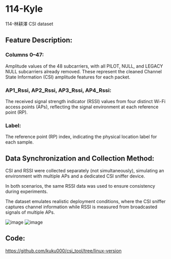 # 114-Kyle
114-林耕澤 CSI dataset
## Feature Description:

### Columns 0–47:
Amplitude values of the 48 subcarriers, with all PILOT, NULL, and LEGACY NULL subcarriers already removed. These represent the cleaned Channel State Information (CSI) amplitude features for each packet.

### AP1_Rssi, AP2_Rssi, AP3_Rssi, AP4_Rssi:
The received signal strength indicator (RSSI) values from four distinct Wi-Fi access points (APs), reflecting the signal environment at each reference point (RP).

### Label:
The reference point (RP) index, indicating the physical location label for each sample.

## Data Synchronization and Collection Method:

CSI and RSSI were collected separately (not simultaneously), simulating an environment with multiple APs and a dedicated CSI sniffer device.

In both scenarios, the same RSSI data was used to ensure consistency during experiments.

The dataset emulates realistic deployment conditions, where the CSI sniffer captures channel information while RSSI is measured from broadcasted signals of multiple APs.

![image](https://github.com/user-attachments/assets/8c4e1ca1-e199-4cbb-9677-6e2935ea2c54)
![image](https://github.com/user-attachments/assets/8b29fb59-a8ed-47b4-a299-5dbb4bb68058)

##  Code:
https://github.com/kuku000/csi_tool/tree/linux-version
